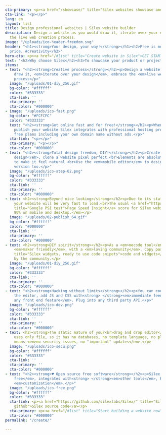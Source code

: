 ```yaml
---
cta-primary: <p><a href="/showcase/" title="Silex websites showcase and examples">Showcase</a></p>
cta-link: "<p></p>"
lang: en
layout: list
title: Design professional websites | Silex website builder
description: Design a website as you would draw it, iterate over your design, embrace
  the live web creation process.
image: "/uploads/ico-header-freedom.svg"
header: "<h1><strong>Your design, your way!</strong></h1><h2>Free is not just about
  price. #creativity</h2>"
hero-cta: <p><a href="/#list" title="Create website in Silex">GET STARTED!</a></p>
text: "<h2>Why choose Silex</h2><h3>To showcase your product or project?</h3>"
items:
- text: "<h2><strong>Creative process</strong></h2><p>Design a website as you would
    draw it, <em>iterate over your design</em>, embrace the <em>live web creation</em>
    process</p>"
  image: "/uploads/01-diy_256.gif"
  bg-color: "#ffffff"
  color: "#333333"
  cta-link: ''
  cta-primary: ''
  cta-color: "#000000"
- image: "/uploads/ico-fast.png"
  bg-color: "#FCFCFC"
  color: "#333333"
  text: "<h2><strong>Get online fast and for free!</strong></h2><p>When you are ready,
    publish your website Silex integrates with professional hosting providers offering
    free plans including your own domain name without ads.</p>"
  cta-link: "<p></p>"
  cta-primary: "<p></p>"
  cta-color: "#000000"
- text: "<h2><strong>Total design freedom, DIY!</strong></h2><p>Create any <em>custom
    design</em>, clone a website pixel perfect.<br>Elements are absolutely positioned
    to make it feel natural.<br>Use the <em>mobile editor</em> to design the mobile
    version too.</p>"
  image: "/uploads/ico-step-02.png"
  bg-color: "#ffffff"
  color: "#333333"
  cta-link: ''
  cta-primary: ''
  cta-color: "#000000"
- text: <h2><strong>Beyond nice looking</strong></h2><p>Due to its static nature,
    your website will be very fast to load.<br>The usual <a href="https://developers.google.com/speed/pagespeed/insights/?url=https%3A%2F%2Fwww.silex.me"
    title="Google PSI test">Page Speed Insight</a> score for Silex websites is <em>&gt;
    90% on mobile and desktop.</em></p>
  image: "/uploads/02-publish_64.gif"
  bg-color: "#ffffff"
  color: "#000000"
  cta-link: ''
  cta-primary: ''
  cta-color: "#000000"
- text: <h2><strong>DIY spirit</strong></h2><p>As a <em>nocode tool</em>, Silex is
    <em>maker friendly</em>, with a <em>loving community</em>. Copy paste <a href="/widgets/"
    title="Silex widgets, ready to use code snipets">code and widgets</a> provided
    by the community.</p>
  image: "/uploads/01-diy_256.gif"
  bg-color: "#ffffff"
  color: "#333333"
  cta-link: ''
  cta-primary: ''
  cta-color: "#000000"
- text: "<h2><strong>Hacking without limits</strong></h2><p>You can code from within
    the editor, add JS and CSS with<strong> </strong><em>immediate feedback</em>.<br><em>Add
    any front end feature</em>. Plug into any third party API.</p>"
  image: "/uploads/ico-dev.png"
  bg-color: "#ffffff"
  color: "#333333"
  cta-link: ''
  cta-primary: ''
  cta-color: "#000000"
- text: <h2><strong>The static nature of your<br>drag and drop editor</strong></h2><p>Silex
    uses only file, so it has no databases, no template language, no plugins.<br>This
    means <em>no security issues, no "important" updates</em>.</p>
  image: "/uploads/ico-secu.png"
  bg-color: "#ffffff"
  color: "#333333"
  cta-link: ''
  cta-primary: ''
  cta-color: "#000000"
- text: "<h2><strong>♥ Open source free software</strong></h2><p>Silex is <em>forever
    free</em>, integrates with<strong> </strong><em>other tools</em>, has endless
    <em>customization</em>.</p>"
  image: "/uploads/ico-free.png"
  bg-color: "#ffffff"
  color: "#333333"
  cta-link: <p><a href="https://github.com/silexlabs/Silex/" title="Silex source on
    github">Silex source code</a></p>
  cta-primary: <p><a href="/#list" title="Start building a website now">Get started</a></p>
  cta-color: "#000000"
permalink: "/create/"

---
```

